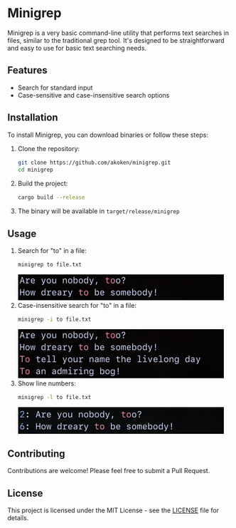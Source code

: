 # Minigrep

Minigrep is a very basic command-line utility that performs text searches in files, similar to the traditional grep tool. It's designed to be straightforward and easy to use for basic text searching needs.

## Features

- Search for standard input
- Case-sensitive and case-insensitive search options

## Installation

To install Minigrep, you can download binaries or follow these steps:

1. Clone the repository:
   ```bash
   git clone https://github.com/akoken/minigrep.git
   cd minigrep
   ```

2. Build the project:
   ```bash
   cargo build --release
   ```

3. The binary will be available in `target/release/minigrep`

## Usage

1. Search for "to" in a file:
   ```bash
   minigrep to file.txt
   ```
   ![image](./assets/1.png)
2. Case-insensitive search for "to" in a file:
   ```bash
   minigrep -i to file.txt
   ```
   ![image](./assets/2.png)
3. Show line numbers:
   ```bash
   minigrep -l to file.txt
   ```
   ![image](./assets/3.png)

## Contributing

Contributions are welcome! Please feel free to submit a Pull Request.

## License

This project is licensed under the MIT License - see the [LICENSE](LICENSE) file for details.
